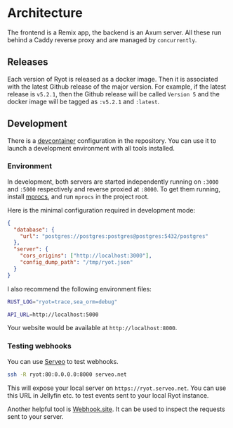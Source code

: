 # Architecture

The frontend is a Remix app, the backend is an Axum server. All these run behind a Caddy
reverse proxy and are managed by `concurrently`.

## Releases

Each version of Ryot is released as a docker image. Then it is associated with the latest
Github release of the major version. For example, if the latest release is `v5.2.1`, then
the Github release will be called `Version 5` and the docker image will be tagged as
`:v5.2.1` and `:latest`.

## Development

There is a [devcontainer](https://code.visualstudio.com/docs/devcontainers/containers)
configuration in the repository. You can use it to launch a development environment
with all tools installed.

### Environment

In development, both servers are started independently running on `:3000` and `:5000`
respectively and reverse proxied at `:8000`. To get them running, install
[mprocs](https://github.com/pvolok/mprocs), and run `mprocs` in the project root.

Here is the minimal configuration required in development mode:

```json title="config/ryot.json"
{
  "database": {
    "url": "postgres://postgres:postgres@postgres:5432/postgres"
  },
  "server": {
    "cors_origins": ["http://localhost:3000"],
    "config_dump_path": "/tmp/ryot.json"
  }
}
```

I also recommend the following environment files:

```bash title=".env"
RUST_LOG="ryot=trace,sea_orm=debug"
```

```bash title="apps/frontend/.env"
API_URL=http://localhost:5000
```

Your website would be available at `http://localhost:8000`.

### Testing webhooks

You can use [Serveo](https://serveo.net/) to test webhooks.

```bash
ssh -R ryot:80:0.0.0.0:8000 serveo.net
```

This will expose your local server on `https://ryot.serveo.net`. You can use this URL
in Jellyfin etc. to test events sent to your local Ryot instance.

Another helpful tool is [Webhook.site](https://webhook.site/). It can be used to inspect
the requests sent to your server.
